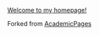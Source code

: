 [Welcome to my homepage!](https://uniserj.github.io/)

Forked from [AcademicPages](academicpages/academicpages.github.io)